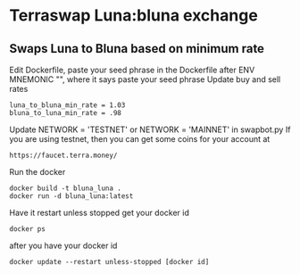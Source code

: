# Terraswap Luna:bluna exchange
## Swaps Luna to Bluna based on minimum rate


Edit Dockerfile, paste your seed phrase in the Dockerfile after ENV MNEMONIC "", where it says paste your seed phrase
Update buy and sell rates
```
luna_to_bluna_min_rate = 1.03
bluna_to_luna_min_rate = .98
```
Update NETWORK = 'TESTNET' or NETWORK = 'MAINNET' in swapbot.py
If you are using testnet, then you can get some coins for your account at 
```
https://faucet.terra.money/
```
Run the docker
```
docker build -t bluna_luna .
docker run -d bluna_luna:latest
```
Have it restart unless stopped
get your docker id
```
docker ps
```
after you have your docker id
```
docker update --restart unless-stopped [docker id]
```
